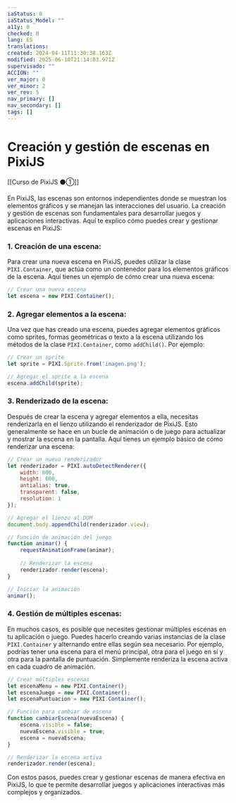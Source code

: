 ```yaml
---
iaStatus: 0
iaStatus_Model: ""
a11y: 0
checked: 0
lang: ES
translations: 
created: 2024-04-11T11:30:38.163Z
modified: 2025-06-10T21:14:03.971Z
supervisado: ""
ACCION: ""
ver_major: 0
ver_minor: 2
ver_rev: 5
nav_primary: []
nav_secondary: []
tags: []
---
```

# Creación y gestión de escenas en PixiJS

[[Curso de PixiJS ⚫①]]

En PixiJS, las escenas son entornos independientes donde se muestran los elementos gráficos y se manejan las interacciones del usuario. La creación y gestión de escenas son fundamentales para desarrollar juegos y aplicaciones interactivas. Aquí te explico cómo puedes crear y gestionar escenas en PixiJS:

### 1. Creación de una escena:
Para crear una nueva escena en PixiJS, puedes utilizar la clase `PIXI.Container`, que actúa como un contenedor para los elementos gráficos de la escena. Aquí tienes un ejemplo de cómo crear una nueva escena:

```javascript
// Crear una nueva escena
let escena = new PIXI.Container();
```

### 2. Agregar elementos a la escena:
Una vez que has creado una escena, puedes agregar elementos gráficos como sprites, formas geométricas o texto a la escena utilizando los métodos de la clase `PIXI.Container`, como `addChild()`. Por ejemplo:

```javascript
// Crear un sprite
let sprite = PIXI.Sprite.from('imagen.png');

// Agregar el sprite a la escena
escena.addChild(sprite);
```

### 3. Renderizado de la escena:
Después de crear la escena y agregar elementos a ella, necesitas renderizarla en el lienzo utilizando el renderizador de PixiJS. Esto generalmente se hace en un bucle de animación o de juego para actualizar y mostrar la escena en la pantalla. Aquí tienes un ejemplo básico de cómo renderizar una escena:

```javascript
// Crear un nuevo renderizador
let renderizador = PIXI.autoDetectRenderer({
    width: 800,
    height: 600,
    antialias: true,
    transparent: false,
    resolution: 1
});

// Agregar el lienzo al DOM
document.body.appendChild(renderizador.view);

// Función de animación del juego
function animar() {
    requestAnimationFrame(animar);
    
    // Renderizar la escena
    renderizador.render(escena);
}

// Iniciar la animación
animar();
```

### 4. Gestión de múltiples escenas:
En muchos casos, es posible que necesites gestionar múltiples escenas en tu aplicación o juego. Puedes hacerlo creando varias instancias de la clase `PIXI.Container` y alternando entre ellas según sea necesario. Por ejemplo, podrías tener una escena para el menú principal, otra para el juego en sí y otra para la pantalla de puntuación. Simplemente renderiza la escena activa en cada cuadro de animación.

```javascript
// Crear múltiples escenas
let escenaMenu = new PIXI.Container();
let escenaJuego = new PIXI.Container();
let escenaPuntuacion = new PIXI.Container();

// Función para cambiar de escena
function cambiarEscena(nuevaEscena) {
    escena.visible = false;
    nuevaEscena.visible = true;
    escena = nuevaEscena;
}

// Renderizar la escena activa
renderizador.render(escena);
```

Con estos pasos, puedes crear y gestionar escenas de manera efectiva en PixiJS, lo que te permite desarrollar juegos y aplicaciones interactivas más complejos y organizados.